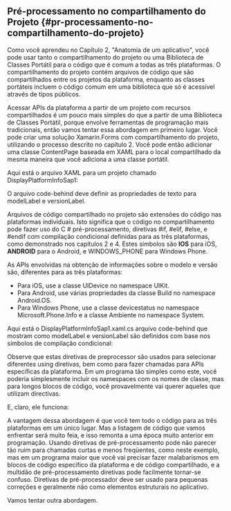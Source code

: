 ## Pré-processamento no compartilhamento do Projeto {#pr-processamento-no-compartilhamento-do-projeto}

Como você aprendeu no Capítulo 2, &quot;Anatomia de um aplicativo&quot;, você pode usar tanto o compartilhamento do projeto ou uma Biblioteca de Classes Portátil para o código que é comum a todas as três plataformas. O compartilhamento do projeto contém arquivos de código que são compartilhados entre os projetos da plataforma, enquanto as classes portáteis incluem o código comum em uma biblioteca que só é acessível através de tipos públicos.

Acessar APIs da plataforma a partir de um projeto com recursos compartilhados é um pouco mais simples do que a partir de uma Biblioteca de Classes Portátil, porque envolve ferramentas de programação mais tradicionais, então vamos tentar essa abordagem em primeiro lugar. Você pode criar uma solução Xamarin.Forms com compartilhamento do projeto, utilizando o processo descrito no capítulo 2\. Você pode então adicionar uma classe ContentPage baseada em XAML para o local compartilhado da mesma maneira que você adiciona a uma classe portátil.

Aqui está o arquivo XAML para um projeto chamado DisplayPlatformInfoSap1:

O arquivo code-behind deve definir as propriedades de texto para modelLabel e versionLabel.

Arquivos de código compartilhado no projeto são extensões do código nas plataformas individuais. Isto significa que o código no compartilhamento pode fazer uso do C # pré-processamento, diretivas #if, #elif, #else, e #endif com compilação condicional definidas para as três plataformas, como demonstrado nos capítulos 2 e 4\. Estes símbolos são __IOS__ para iOS, __ANDROID__ para o Android, e WINDOWS_PHONE para Windows Phone.

As APIs envolvidas na obtenção de informações sobre o modelo e versão são, diferentes para as três plataformas:

*   Para iOS, use a classe UIDevice no namespace UIKit.
*   Para Android, use várias propriedades da classe Build no namespace Android.OS.
*   Para Windows Phone, use a classe devicestatus no namespace Microsoft.Phone.Info e a classe Ambiente no namespace System.

Aqui está o DisplayPlatformInfoSap1.xaml.cs arquivo code-behind que mostram como modelLabel e versionLabel são definidos com base nos símbolos de compilação condicional:

Observe que estas diretivas de preprocessor são usados para selecionar diferentes using diretivas, bem como para fazer chamadas para APIs específicas da plataforma. Em um programa tão simples como este, você poderia simplesmente incluir os namespaces com os nomes de classe, mas para longos blocos de código, você provavelmente vai querer aqueles que utilizam directivas.

E, claro, ele funciona:

A vantagem dessa abordagem é que você tem todo o código para as três plataformas em um único lugar. Mas a listagem de código que vamos enfrentar será muito feia, e isso remonta a uma época muito anterior em programação. Usando diretivas de pré-processamento pode não parecer tão ruim para chamadas curtas e menos freqüentes, como neste exemplo, mas em um programa maior que você vai precisar fazer malabarismos em blocos de código específico da plataforma e de código compartilhado, e a multidão de pré-processamento diretivas pode facilmente tornar-se confuso. Diretivas de pré-processador deve ser usado para pequenas correções e geralmente não como elementos estruturais no aplicativo.

Vamos tentar outra abordagem.